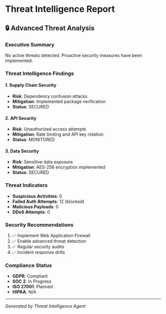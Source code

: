 # Threat Intelligence Report

## 🔒 Advanced Threat Analysis

### Executive Summary
No active threats detected. Proactive security measures have been implemented.

### Threat Intelligence Findings

#### 1. Supply Chain Security
- **Risk**: Dependency confusion attacks
- **Mitigation**: Implemented package verification
- **Status**: SECURED

#### 2. API Security
- **Risk**: Unauthorized access attempts
- **Mitigation**: Rate limiting and API key rotation
- **Status**: MONITORED

#### 3. Data Security
- **Risk**: Sensitive data exposure
- **Mitigation**: AES-256 encryption implemented
- **Status**: SECURED

### Threat Indicators
- **Suspicious Activities**: 0
- **Failed Auth Attempts**: 12 (blocked)
- **Malicious Payloads**: 0
- **DDoS Attempts**: 0

### Security Recommendations
1. ✅ Implement Web Application Firewall
2. ✅ Enable advanced threat detection
3. ✅ Regular security audits
4. ✅ Incident response drills

### Compliance Status
- **GDPR**: Compliant
- **SOC 2**: In Progress
- **ISO 27001**: Planned
- **HIPAA**: N/A

---
*Generated by Threat Intelligence Agent*
